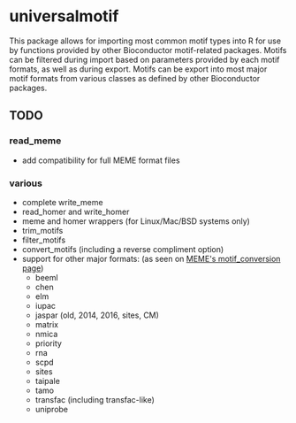 # universalmotif #

This package allows for importing most common motif types into R for use by
functions provided by other Bioconductor motif-related packages. Motifs can be
filtered during import based on parameters provided by each motif formats, as
well as during export. Motifs can be export into most major motif formats from
various classes as defined by other Bioconductor packages.

## TODO ##

### read_meme ###

  - add compatibility for full MEME format files

### various ###

  - complete write_meme
  - read_homer and write_homer
  - meme and homer wrappers (for Linux/Mac/BSD systems only)
  - trim_motifs
  - filter_motifs
  - convert_motifs (including a reverse compliment option)
  - support for other major formats: (as seen on
    [MEME's motif_conversion page](http://meme-suite.org/doc/motif_conversion.html))
      + beeml
      + chen
      + elm
      + iupac
      + jaspar (old, 2014, 2016, sites, CM)
      + matrix
      + nmica
      + priority
      + rna
      + scpd
      + sites
      + taipale
      + tamo
      + transfac (including transfac-like)
      + uniprobe
